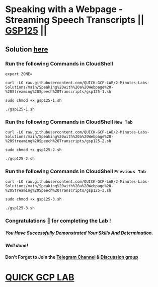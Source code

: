 # Speaking with a Webpage - Streaming Speech Transcripts || [GSP125](https://www.cloudskillsboost.google/focuses/676?parent=catalog) ||

## Solution [here]()

### Run the following Commands in CloudShell

```
export ZONE=
```
```
curl -LO raw.githubusercontent.com/QUICK-GCP-LAB/2-Minutes-Labs-Solutions/main/Speaking%20with%20a%20Webpage%20-%20Streaming%20Speech%20Transcripts/gsp125-1.sh

sudo chmod +x gsp125-1.sh

./gsp125-1.sh
```

### Run the following Commands in CloudShell `New Tab`

```
curl -LO raw.githubusercontent.com/QUICK-GCP-LAB/2-Minutes-Labs-Solutions/main/Speaking%20with%20a%20Webpage%20-%20Streaming%20Speech%20Transcripts/gsp125-2.sh

sudo chmod +x gsp125-2.sh

./gsp125-2.sh
```

### Run the following Commands in CloudShell `Previous Tab`

```
curl -LO raw.githubusercontent.com/QUICK-GCP-LAB/2-Minutes-Labs-Solutions/main/Speaking%20with%20a%20Webpage%20-%20Streaming%20Speech%20Transcripts/gsp125-3.sh

sudo chmod +x gsp125-3.sh

./gsp125-3.sh
```

### Congratulations 🎉 for completing the Lab !

##### *You Have Successfully Demonstrated Your Skills And Determination.*

#### *Well done!*

#### Don't Forget to Join the [Telegram Channel](https://t.me/quickgcplab) & [Discussion group](https://t.me/quickgcplabchats)

# [QUICK GCP LAB](https://www.youtube.com/@quickgcplab)